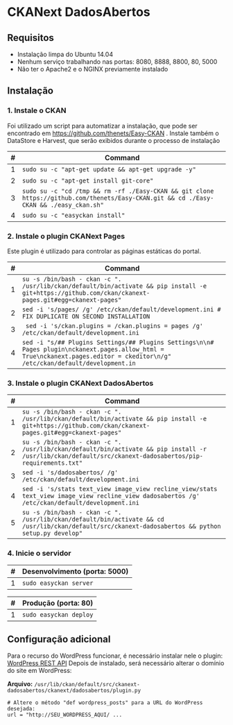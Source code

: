# CKANext DadosAbertos


## Requisitos

- Instalação limpa do Ubuntu 14.04
- Nenhum serviço trabalhando nas portas: 8080, 8888, 8800, 80, 5000
- Não ter o Apache2 e o NGINX previamente instalado


## Instalação

### 1. Instale o CKAN

  Foi utilizado um script para automatizar a instalação, que pode ser encontrado em https://github.com/thenets/Easy-CKAN .
  Instale também o DataStore e Harvest, que serão exibidos durante o processo de instalação
  
\# | Command
--- | ---
1 | `sudo su -c "apt-get update && apt-get upgrade -y"`
2 | `sudo su -c "apt-get install git-core"`
3 | `sudo su -c "cd /tmp && rm -rf ./Easy-CKAN && git clone https://github.com/thenets/Easy-CKAN.git && cd ./Easy-CKAN && ./easy_ckan.sh"`
4 | `sudo su -c "easyckan install"`


### 2. Instale o plugin CKANext Pages
  
  Este plugin é utilizado para controlar as páginas estáticas do portal.

\# | Command
--- | ---
1 | `su -s /bin/bash - ckan -c ". /usr/lib/ckan/default/bin/activate && pip install -e git+https://github.com/ckan/ckanext-pages.git#egg=ckanext-pages"`
2 | `sed -i 's/pages/ /g' /etc/ckan/default/development.ini # FIX DUPLICATE ON SECOND INSTALLATION`
3 | ` sed -i 's/ckan.plugins = /ckan.plugins = pages /g' /etc/ckan/default/development.ini`
4 | `sed -i "s/## Plugins Settings/## Plugins Settings\n\n# Pages plugin\nckanext.pages.allow_html = True\nckanext.pages.editor = ckeditor\n/g" /etc/ckan/default/development.in`

### 3. Instale o plugin CKANext DadosAbertos

\# | Command
--- | ---
1 |  `su -s /bin/bash - ckan -c ". /usr/lib/ckan/default/bin/activate && pip install -e git+https://github.com/ckan/ckanext-pages.git#egg=ckanext-pages"`
2 | `su -s /bin/bash - ckan -c ". /usr/lib/ckan/default/bin/activate && pip install -r /usr/lib/ckan/default/src/ckanext-dadosabertos/pip-requirements.txt"`
3 | `sed -i 's/dadosabertos/ /g' /etc/ckan/default/development.ini`
4 | `sed -i 's/stats text_view image_view recline_view/stats text_view image_view recline_view dadosabertos /g' /etc/ckan/default/development.ini`
5 | `su -s /bin/bash - ckan -c ". /usr/lib/ckan/default/bin/activate && cd /usr/lib/ckan/default/src/ckanext-dadosabertos && python setup.py develop"`

### 4. Inicie o servidor

\# | Desenvolvimento (porta: 5000)
--- | ---
1 | `sudo easyckan server`

\# | Produção (porta: 80)
--- | ---
1 | `sudo easyckan deploy`


## Configuração adicional

Para o recurso do WordPress funcionar, é necessário instalar nele o plugin: [WordPress REST API](https://br.wordpress.org/plugins/rest-api/)
Depois de instalado, será necessário alterar o domínio do site em WordPress:

**Arquivo:**
`/usr/lib/ckan/default/src/ckanext-dadosabertos/ckanext/dadosabertos/plugin.py`

    # Altere o método "def wordpress_posts" para a URL do WordPress desejada:
    url = "http://SEU_WORDPRESS_AQUI/ ...


